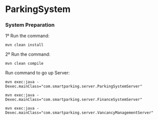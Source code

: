 # ParkingSystem

### System Preparation

1º Run the command:
```
mvn clean install
```
2º Run the command:
```
mvn clean compile
```


Run command to go up Server:
``` 
mvn exec:java -Dexec.mainClass="com.smartparking.server.ParkingSystemServer" 
```
``` 
mvn exec:java -Dexec.mainClass="com.smartparking.server.FinanceSystemServer" 
```
``` 
mvn exec:java -Dexec.mainClass="com.smartparking.server.VancancyManagementServer" 
```

